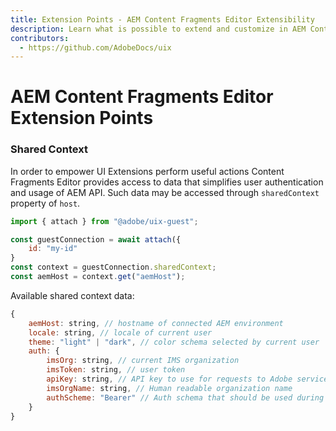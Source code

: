 ```yaml
---
title: Extension Points - AEM Content Fragments Editor Extensibility
description: Learn what is possible to extend and customize in AEM Content Fragments Editor
contributors:
  - https://github.com/AdobeDocs/uix
---
```


# AEM Content Fragments Editor Extension Points

### Shared Context

In order to empower UI Extensions perform useful actions Content Fragments Editor provides access to data that simplifies user authentication and usage of AEM API. Such data may be accessed through `sharedContext` property of `host`.

```js
import { attach } from "@adobe/uix-guest";

const guestConnection = await attach({
    id: "my-id"
}
const context = guestConnection.sharedContext;
const aemHost = context.get("aemHost");
```

Available shared context data:

```js
{
    aemHost: string, // hostname of connected AEM environment
    locale: string, // locale of current user
    theme: "light" | "dark", // color schema selected by current user
    auth: {
        imsOrg: string, // current IMS organization
        imsToken: string, // user token
        apiKey: string, // API key to use for requests to Adobe services
        imsOrgName: string, // Human readable organization name
        authScheme: "Bearer" // Auth schema that should be used during communication with Adobe services
    }
}
```
